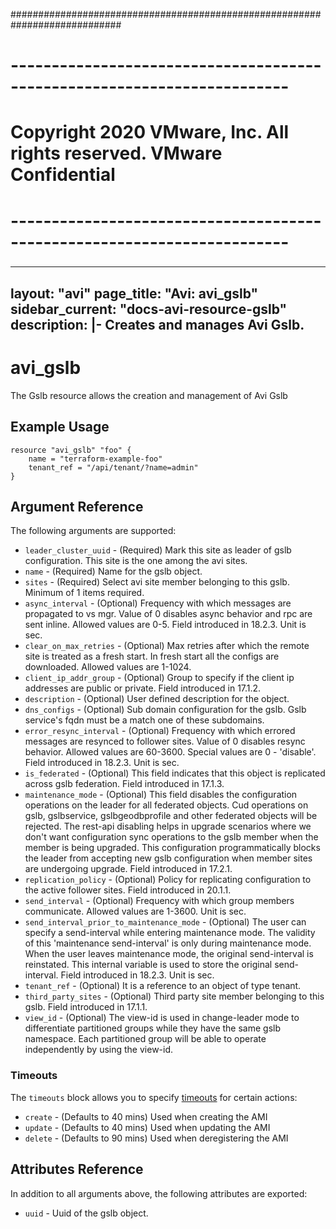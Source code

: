 ############################################################################
# ------------------------------------------------------------------------
# Copyright 2020 VMware, Inc.  All rights reserved. VMware Confidential
# ------------------------------------------------------------------------
###

---
layout: "avi"
page_title: "Avi: avi_gslb"
sidebar_current: "docs-avi-resource-gslb"
description: |-
  Creates and manages Avi Gslb.
---

# avi_gslb

The Gslb resource allows the creation and management of Avi Gslb

## Example Usage

```hcl
resource "avi_gslb" "foo" {
    name = "terraform-example-foo"
    tenant_ref = "/api/tenant/?name=admin"
}
```

## Argument Reference

The following arguments are supported:

* `leader_cluster_uuid` - (Required) Mark this site as leader of gslb configuration. This site is the one among the avi sites.
* `name` - (Required) Name for the gslb object.
* `sites` - (Required) Select avi site member belonging to this gslb. Minimum of 1 items required.
* `async_interval` - (Optional) Frequency with which messages are propagated to vs mgr. Value of 0 disables async behavior and rpc are sent inline. Allowed values are 0-5. Field introduced in 18.2.3. Unit is sec.
* `clear_on_max_retries` - (Optional) Max retries after which the remote site is treated as a fresh start. In fresh start all the configs are downloaded. Allowed values are 1-1024.
* `client_ip_addr_group` - (Optional) Group to specify if the client ip addresses are public or private. Field introduced in 17.1.2.
* `description` - (Optional) User defined description for the object.
* `dns_configs` - (Optional) Sub domain configuration for the gslb. Gslb service's fqdn must be a match one of these subdomains.
* `error_resync_interval` - (Optional) Frequency with which errored messages are resynced to follower sites. Value of 0 disables resync behavior. Allowed values are 60-3600. Special values are 0 - 'disable'. Field introduced in 18.2.3. Unit is sec.
* `is_federated` - (Optional) This field indicates that this object is replicated across gslb federation. Field introduced in 17.1.3.
* `maintenance_mode` - (Optional) This field disables the configuration operations on the leader for all federated objects. Cud operations on gslb, gslbservice, gslbgeodbprofile and other federated objects will be rejected. The rest-api disabling helps in upgrade scenarios where we don't want configuration sync operations to the gslb member when the member is being upgraded. This configuration programmatically blocks the leader from accepting new gslb configuration when member sites are undergoing upgrade. Field introduced in 17.2.1.
* `replication_policy` - (Optional) Policy for replicating configuration to the active follower sites. Field introduced in 20.1.1.
* `send_interval` - (Optional) Frequency with which group members communicate. Allowed values are 1-3600. Unit is sec.
* `send_interval_prior_to_maintenance_mode` - (Optional) The user can specify a send-interval while entering maintenance mode. The validity of this 'maintenance send-interval' is only during maintenance mode. When the user leaves maintenance mode, the original send-interval is reinstated. This internal variable is used to store the original send-interval. Field introduced in 18.2.3. Unit is sec.
* `tenant_ref` - (Optional) It is a reference to an object of type tenant.
* `third_party_sites` - (Optional) Third party site member belonging to this gslb. Field introduced in 17.1.1.
* `view_id` - (Optional) The view-id is used in change-leader mode to differentiate partitioned groups while they have the same gslb namespace. Each partitioned group will be able to operate independently by using the view-id.


### Timeouts

The `timeouts` block allows you to specify [timeouts](https://www.terraform.io/docs/configuration/resources.html#timeouts) for certain actions:

* `create` - (Defaults to 40 mins) Used when creating the AMI
* `update` - (Defaults to 40 mins) Used when updating the AMI
* `delete` - (Defaults to 90 mins) Used when deregistering the AMI

## Attributes Reference

In addition to all arguments above, the following attributes are exported:

* `uuid` -  Uuid of the gslb object.

